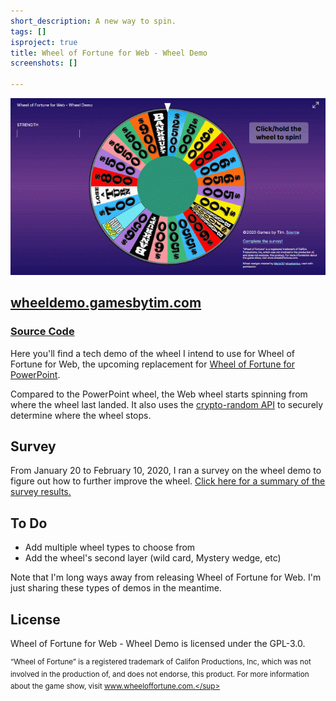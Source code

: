 ```yaml
---
short_description: A new way to spin.
tags: []
isproject: true
title: Wheel of Fortune for Web - Wheel Demo
screenshots: []

---
```

<div class="gifsvg"></div>

![](../images/wofwheeldemo.gif)

## [wheeldemo.gamesbytim.com](http://wheeldemo.gamesbytim.com/)

### [Source Code](https://github.com/TimTree/wheel-of-fortune-wheel-demo)

Here you'll find a tech demo of the wheel I intend to use for Wheel of Fortune for Web, the upcoming replacement for [Wheel of Fortune for PowerPoint](/wheel-of-fortune-for-powerpoint/).

Compared to the PowerPoint wheel, the Web wheel starts spinning from where the wheel last landed. It also uses the [crypto-random API](https://developer.mozilla.org/en-US/docs/Web/API/Crypto/getRandomValues) to securely determine where the wheel stops.

## **Survey**

From January 20 to February 10, 2020, I ran a survey on the wheel demo to figure out how to further improve the wheel. [Click here for a summary of the survey results.](https://www.gamesbytim.com/blog/wheel-of-fortune-wheel-demo-survey-analysis/)

## **To Do**

* Add multiple wheel types to choose from
* Add the wheel's second layer (wild card, Mystery wedge, etc)

Note that I'm long ways away from releasing Wheel of Fortune for Web. I'm just sharing these types of demos in the meantime.

## **License**

Wheel of Fortune for Web - Wheel Demo is licensed under the GPL-3.0.

<sup>“Wheel of Fortune” is a registered trademark of Califon Productions, Inc, which was not involved in the production of, and does not endorse, this product. For more information about the game show, visit www.wheeloffortune.com.</sup>